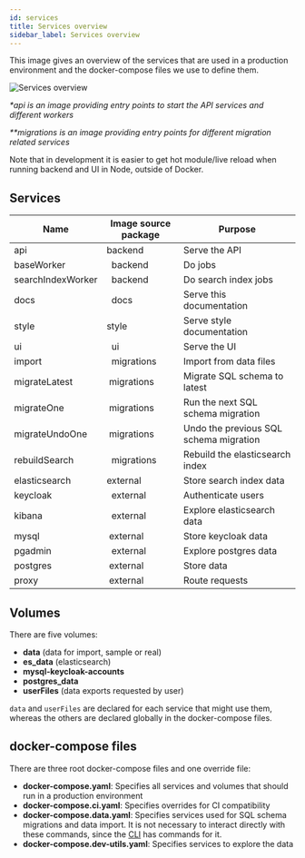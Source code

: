 ```yaml
---
id: services
title: Services overview
sidebar_label: Services overview
---
```


This image gives an overview of the services that are used in a production
environment and the docker-compose files we use to define them.

![Services overview](/img/service-overview.svg)

_\*api is an image providing entry points to start the API services and
different workers_

_\*\*migrations is an image providing entry points for different migration
related services_

Note that in development it is easier to get hot module/live reload when running
backend and UI in Node, outside of Docker.

## Services

| Name              | Image source package | Purpose                                |
| ----------------- | -------------------- | -------------------------------------- |
| api               | backend              | Serve the API                          |
| baseWorker        |   backend            | Do jobs                                |
| searchIndexWorker |   backend            | Do search index jobs                   |
| docs              |   docs               | Serve this documentation               |
| style             | style                | Serve style documentation              |
| ui                |   ui                 | Serve the UI                           |
| import            |   migrations         | Import from data files                 |
| migrateLatest     |  migrations          | Migrate SQL schema to latest           |
| migrateOne        |  migrations          | Run the next SQL schema migration      |
| migrateUndoOne    |  migrations          | Undo the previous SQL schema migration |
| rebuildSearch     |   migrations         | Rebuild the elasticsearch index        |
| elasticsearch     | external             | Store search index data                |
| keycloak          |   external           | Authenticate users                     |
| kibana            |   external           | Explore elasticsearch data             |
| mysql             |  external            | Store keycloak data                    |
| pgadmin           |   external           | Explore postgres data                  |
| postgres          |  external            | Store data                             |
| proxy             |  external            | Route requests                         |

## Volumes

There are five volumes:

- **data** (data for import, sample or real)
- **es_data** (elasticsearch)
- **mysql-keycloak-accounts**
- **postgres_data**
- **userFiles** (data exports requested by user)

`data` and `userFiles` are declared for each service that might use them,
whereas the others are declared globally in the docker-compose files.

## docker-compose files

There are three root docker-compose files and one override file:

- **docker-compose.yaml**: Specifies all services and volumes that should run in
  a production environment
- **docker-compose.ci.yaml**: Specifies overrides for CI compatibility
- **docker-compose.data.yaml**: Specifies services used for SQL schema
  migrations and data import. It is not necessary to interact directly with
  these commands, since the [CLI](./repository.md#the-root) has commands for it.
- **docker-compose.dev-utils.yaml**: Specifies services to explore the data
